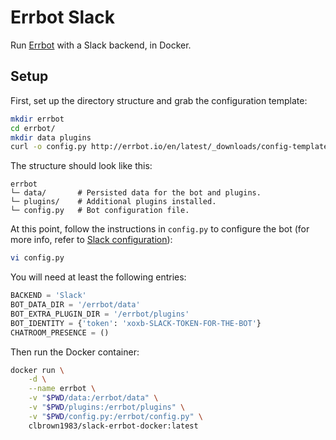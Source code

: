 # Errbot Slack

Run [Errbot](http://errbot.io/en/latest/) with a Slack backend, in Docker.

## Setup

First, set up the directory structure and grab the configuration template:

```sh
mkdir errbot
cd errbot/
mkdir data plugins
curl -o config.py http://errbot.io/en/latest/_downloads/config-template.py
```

The structure should look like this:

```
errbot
└─ data/       # Persisted data for the bot and plugins.
└─ plugins/    # Additional plugins installed.
└─ config.py   # Bot configuration file.
```

At this point, follow the instructions in `config.py` to configure the bot (for more info, refer to [Slack configuration](http://errbot.io/en/latest/user_guide/configuration/slack.html)):

```sh
vi config.py
```

You will need at least the following entries:

```python
BACKEND = 'Slack'
BOT_DATA_DIR = '/errbot/data'
BOT_EXTRA_PLUGIN_DIR = '/errbot/plugins'
BOT_IDENTITY = {'token': 'xoxb-SLACK-TOKEN-FOR-THE-BOT'}
CHATROOM_PRESENCE = ()
```

Then run the Docker container:

```sh
docker run \
    -d \
    --name errbot \
    -v "$PWD/data:/errbot/data" \
    -v "$PWD/plugins:/errbot/plugins" \
    -v "$PWD/config.py:/errbot/config.py" \
    clbrown1983/slack-errbot-docker:latest
```
